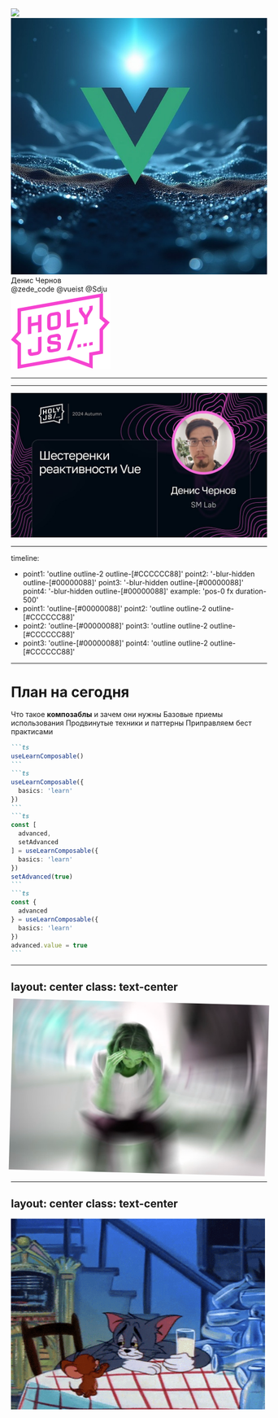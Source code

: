 
<div class="mb-50px flex flex-row">
  <div class="size-120 rd-full of-hidden">
    <img class="size-full object-cover" src="/img/photo.png" />
  </div>
  <div class="size-120 rd-full ml-15px">
    <ZedeIcon class="size-full" />
  </div>
  <div class="size-120 rd-full ml-15px of-hidden">
    <img src="../img/vueist.png" class="size-full" />
  </div>
</div>
<div class="text-4xl mb-50px">Денис Чернов</div>
<div class="grid grid-cols-[36px_1fr] gap-2 items-center">
  <FileIconsTelegram /> @zede_code
  <FileIconsTelegram /> @vueist
  <IonLogoGithub /> @Sdju
</div>

<img src="../img/holyjs.png" class="$obj pos-800_104" />
<QrCodeIntro class="sp-r80_200_200_200 absolute" />

---

<LogosVue class="$obj sp-486_278_400_400" />

---

<img src="../img/holy.png" class="$obj pos-486_278" />

---
timeline:
  - point1: 'outline outline-2 outline-[#CCCCCC88]'
    point2: '-blur-hidden outline-[#00000088]'
    point3: '-blur-hidden outline-[#00000088]'
    point4: '-blur-hidden outline-[#00000088]'
    example: 'pos-0 fx duration-500'
  - point1: 'outline-[#00000088]'
    point2: 'outline outline-2 outline-[#CCCCCC88]'
  - point2: 'outline-[#00000088]'
    point3: 'outline outline-2 outline-[#CCCCCC88]'
  - point3: 'outline-[#00000088]'
    point4: 'outline outline-2 outline-[#CCCCCC88]'
---

<h1 class="text-center">План на сегодня</h1>

<Points>
  <Point icon="i-lineicons-bricks" :class="t.point1">
    Что такое <strong>композаблы</strong> и зачем они нужны
  </Point>
  <Point icon="i-mingcute-baby-fill" :class="t.point2">
    Базовые приемы использования
  </Point>
  <Point icon="i-ri-graduation-cap-fill" :class="t.point3">
    Продвинутые техники и паттерны
  </Point>
  <Point icon="i-game-icons-trophy-cup" :class="t.point4">
    Приправляем бест практисами
  </Point>
  <Point full :class="t.example">
    <Example :class="t.example">

````md magic-move {lines: false}
```ts
useLearnComposable()
```
```ts
useLearnComposable({
  basics: 'learn'
})
```
```ts
const [
  advanced, 
  setAdvanced
] = useLearnComposable({
  basics: 'learn'
})
setAdvanced(true)
```
```ts
const { 
  advanced
} = useLearnComposable({
  basics: 'learn'
})
advanced.value = true
```
````

</Example>
</Point>
</Points>

---
layout: center
class: text-center
---

<img src="../img/pain.png" class="$obj pos-187_68 danger" />
<SolarDangerTriangleLinear class="$obj sp-50%_50%_200_200 c-#FF0000 animate-pulse" />

<style>
.danger {
  animation: 
    alert-shake 0.4s ease-in-out infinite, 
    alert-color 10s linear infinite;
  
  &::after {
    content: '';
    position: absolute;
    top: 0;
    left: 0;
    width: 100%;
    height: 100%;
    background-color: #FF0000;
  }
}

/* Вибрация через поворот */
@keyframes alert-shake {
  0%   { transform: rotate(0deg); }
  25%  { transform: rotate(2deg); }
  50%  { transform: rotate(-2deg); }
  75%  { transform: rotate(2deg); }
  100% { transform: rotate(0deg); }
}

/* Сдвиг цвета в красную сторону */
@keyframes alert-color {
  0% {
    filter: hue-rotate(0deg) brightness(100%);
  }
  100% {
    filter: hue-rotate(360deg) brightness(120%);
  }
}
</style>

---
layout: center
class: text-center
---

<img src="../img/milk.gif" class="$obj pos-486_278" />
